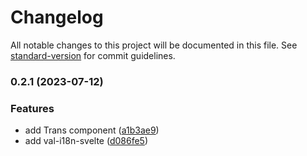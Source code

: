 # Changelog

All notable changes to this project will be documented in this file. See [standard-version](https://github.com/conventional-changelog/standard-version) for commit guidelines.

### 0.2.1 (2023-07-12)


### Features

* add Trans component ([a1b3ae9](https://github.com/crimx/val-i18n-svelte/commit/a1b3ae9da7f5e29894669c94c9ffdeaa9635b50e))
* add val-i18n-svelte ([d086fe5](https://github.com/crimx/val-i18n-svelte/commit/d086fe5a9c9e1673ceb2df013cb6b6913b90b5d0))
